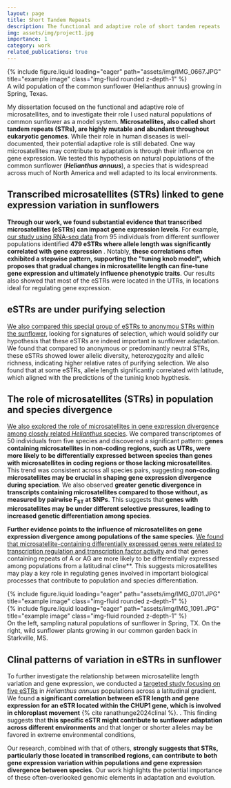 ```yaml
---
layout: page
title: Short Tandem Repeats
description: The functional and adaptive role of short tandem repeats
img: assets/img/project1.jpg
importance: 1
category: work
related_publications: true
---
```


<div class="row">
    <div class="col-sm mt-3 mt-md-0">
        {% include figure.liquid loading="eager" path="assets/img/IMG_0667.JPG" title="example image" class="img-fluid rounded z-depth-1" %}
    </div>
</div>
<div class="caption">
    A wild population of the common sunflower (Helianthus annuus) growing in Spring, Texas.
</div>

My dissertation focused on the functional and adaptive role of microsatellites, and to investigate their role I used natural populations of common sunflower as a model system. **Microsatellites, also called
short tandem repeats (STRs), are highly mutable and abundant throughout eukaryotic genomes**. While their role in human diseases is well-documented, their potential adaptive role is still debated.
One way microsatellites may contribute to adaptation is through their influence on gene expression. We tested this hypothesis on natural populations of the common sunflower (**_Helianthus annuus_**),
a species that is widespread across much of North America and well adapted to its local environments.

## Transcribed microsatellites (STRs) linked to gene expression variation in sunflowers

**Through our work, we found substantial evidence that transcribed microsatellites (eSTRs) can impact gene expression levels**. For example, [our study using RNA-seq data](https://doi.org/10.1111/mec.15440) from 95 individuals from different
sunflower populations identified **479 eSTRs where allele length was significantly correlated with gene expression** . Notably, **these correlations often exhibited a stepwise pattern, supporting the
"tuning knob model", which proposes that gradual changes in microsatellite length can fine-tune gene expression and ultimately influence phenotypic traits**. Our results also showed that most of the eSTRs
were located in the UTRs, in locations ideal for regulating gene expression.

## eSTRs are under purifying selection

[We also compared this special group of eSTRs to anonymou STRs within the sunflower](https://doi.org/10.1007/s00438-022-01920-3), looking for signatures of selection, which would solidify our hypothesis that these eSTRs are indeed important in sunflower adaptation.
We found that compared to anonymous or predominantly neutral STRs, these eSTRs showed lower allelic diversity, heterozygozity and allelic richness, indicating higher relative rates of purifying selection. We also found that at some eSTRs, allele length significantly correlated with latitude, which aligned with the predictions of the tuninig knob hypthesis.

## The role of microsatellites (STRs) in population and species divergence

[We also explored the role of microsatellites in gene expression divergence among closely related _Helianthus_ species](https://doi.org/10.3390/sym13060933). We compared transcriptomes of 50 individuals from five species and
discovered a significant pattern: **genes containing microsatellites in non-coding regions, such as UTRs, were more likely to be differentially expressed between species than genes with microsatellites
in coding regions or those lacking microsatellites**. This trend was consistent across all species pairs, suggesting **non-coding microsatellites may be crucial in shaping gene expression divergence
during speciation**.
We also observed **greater genetic divergence in transcripts containing microsatellites compared to those without, as measured by pairwise F<sub>ST</sub> at SNPs**. This suggests that **genes with
microsatellites may be under different selective pressures, leading to increased genetic differentiation among species**.

**Further evidence points to the influence of microsatellites on gene expression divergence among populations of the same species**. [We found that microsatellite-containing differentially expressed genes were related to transcription regulation and transcription factor activity](https://doi.org/10.1111/mec.14522) and that genes containing repeats of A or AG are more likely to be differentially expressed among populations from a latitudinal cline\*\*. This suggests microsatellites may play a key role in regulating genes involved in important biological processes that contribute to population and species differentiation.

<div class="row d-flex">
    <div class="col-sm mt-3 mt-md-0 d-flex align-items-center">
        {% include figure.liquid loading="eager" path="assets/img/IMG_0701.JPG" title="example image" class="img-fluid rounded z-depth-1" %}
    </div>
    <div class="col-sm mt-3 mt-md-0 d-flex align-items-center">
        {% include figure.liquid loading="eager" path="assets/img/IMG_1091.JPG" title="example image" class="img-fluid rounded z-depth-1" %}
    </div>
</div>
<div class="caption">
    On the left, sampling natural populations of sunflower in Spring, TX. On the right, wild sunflower plants growing in our common garden back in Starkville, MS.
</div>

## Clinal patterns of variation in eSTRs in sunflower

To further investigate the relationship between microsatellite length variation and gene expression, we conducted a [targeted study focusing on five eSTRs](https://doi.org/10.3390/biom14080944) in _Helianthus annuus_ populations across a
latitudinal gradient. We found **a significant correlation between eSTR length and gene expression for an eSTR located within the CHUP1 gene, which is involved in chloroplast movement** {% cite ranathunge2024clinal %}. . This finding
suggests that **this specific eSTR might contribute to sunflower adaptation across different environments** and that longer or shorter alleles may be favored in extreme environmental conditions,

Our research, combined with that of others, **strongly suggests that STRs, particularly those located in transcribed regions, can contribute to both gene expression variation within
populations and gene expression divergence between species**. Our work highlights the potential importance of these often-overlooked genomic elements in adaptation and evolution.
